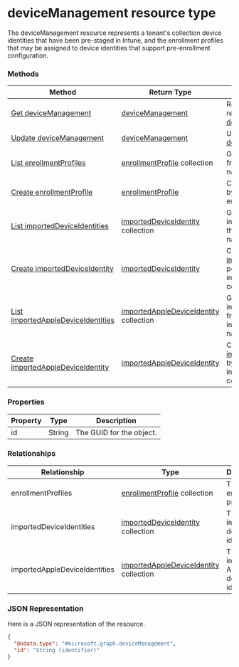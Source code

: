 ﻿# deviceManagement resource type

The deviceManagement resource represents a tenant's collection device identities that have been pre-staged in Intune, and the enrollment profiles that may be assigned to device identities that support pre-enrollment configuration.
### Methods
|Method|Return Type|Description|
|---|---|---|
|[Get deviceManagement](../api/intune_corpenrollment_deviceManagement_get.md)|[deviceManagement](../resources/intune_corpenrollment_deviceManagement.md)|Read properties and relationships of the [deviceManagement](../resources/intune_corpenrollment_deviceManagement.md) object.|
|[Update deviceManagement](../api/intune_corpenrollment_deviceManagement_update.md)|[deviceManagement](../resources/intune_corpenrollment_deviceManagement.md)|Update the properties of a [deviceManagement](../resources/intune_corpenrollment_deviceManagement.md) object.|
|[List enrollmentProfiles](../api/intune_corpenrollment_deviceManagement_list_enrollmentProfile.md)|[enrollmentProfile](../resources/intune_corpenrollment_enrollmentProfile.md) collection|Get the enrollmentProfiles from the enrollmentProfiles navigation property.|
|[Create enrollmentProfile](../api/intune_corpenrollment_deviceManagement_create_enrollmentProfile.md)|[enrollmentProfile](../resources/intune_corpenrollment_enrollmentProfile.md)|Create a new [enrollmentProfile](../resources/intune_corpenrollment_enrollmentProfile.md) by posting to the enrollmentProfiles collection.|
|[List importedDeviceIdentities](../api/intune_corpenrollment_deviceManagement_list_importedDeviceIdentity.md)|[importedDeviceIdentity](../resources/intune_corpenrollment_importedDeviceIdentity.md) collection|Get the importedDeviceIdentities from the importedDeviceIdentities navigation property.|
|[Create importedDeviceIdentity](../api/intune_corpenrollment_deviceManagement_create_importedDeviceIdentity.md)|[importedDeviceIdentity](../resources/intune_corpenrollment_importedDeviceIdentity.md)|Create a new [importedDeviceIdentity](../resources/intune_corpenrollment_importedDeviceIdentity.md) by posting to the importedDeviceIdentities collection.|
|[List importedAppleDeviceIdentities](../api/intune_corpenrollment_deviceManagement_list_importedAppleDeviceIdentity.md)|[importedAppleDeviceIdentity](../resources/intune_corpenrollment_importedAppleDeviceIdentity.md) collection|Get the importedAppleDeviceIdentities from the importedAppleDeviceIdentities navigation property.|
|[Create importedAppleDeviceIdentity](../api/intune_corpenrollment_deviceManagement_create_importedAppleDeviceIdentity.md)|[importedAppleDeviceIdentity](../resources/intune_corpenrollment_importedAppleDeviceIdentity.md)|Create a new [importedAppleDeviceIdentity](../resources/intune_corpenrollment_importedAppleDeviceIdentity.md) by posting to the importedAppleDeviceIdentities collection.|

### Properties
|Property|Type|Description|
|---|---|---|
|id|String|The GUID for the object.|

### Relationships
|Relationship|Type|Description|
|---|---|---|
|enrollmentProfiles|[enrollmentProfile](../resources/intune_corpenrollment_enrollmentProfile.md) collection|The enrollment profiles.|
|importedDeviceIdentities|[importedDeviceIdentity](../resources/intune_corpenrollment_importedDeviceIdentity.md) collection|The imported device identities.|
|importedAppleDeviceIdentities|[importedAppleDeviceIdentity](../resources/intune_corpenrollment_importedAppleDeviceIdentity.md) collection|The imported Apple device identities.|

### JSON Representation
Here is a JSON representation of the resource.
<!-- {
  "blockType": "resource",
  "keyProperty": "id",
  "@odata.type": "microsoft.graph.deviceManagement"
}
-->
```json
{
  "@odata.type": "#microsoft.graph.deviceManagement",
  "id": "String (identifier)"
}
```


